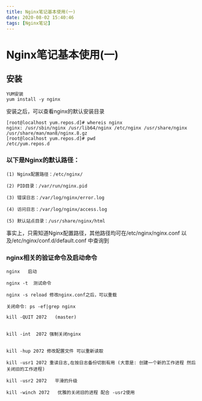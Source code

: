 ```yaml
---
title: Nginx笔记基本使用(一)
date: 2020-08-02 15:40:46
tags: [Nginx笔记]
---
```


# Nginx笔记基本使用(一)

## 安装
```
YUM安装
yum install -y nginx
```
安装之后，可以查看nginx的默认安装目录

```
[root@localhost yum.repos.d]# whereis nginx
nginx: /usr/sbin/nginx /usr/lib64/nginx /etc/nginx /usr/share/nginx /usr/share/man/man8/nginx.8.gz
[root@localhost yum.repos.d]# pwd
/etc/yum.repos.d

```
<!--more-->

### 以下是Nginx的默认路径：
```
(1) Nginx配置路径：/etc/nginx/

(2) PID目录：/var/run/nginx.pid

(3) 错误日志：/var/log/nginx/error.log

(4) 访问日志：/var/log/nginx/access.log

(5) 默认站点目录：/usr/share/nginx/html
```
事实上，只需知道Nginx配置路径，其他路径均可在/etc/nginx/nginx.conf 以及/etc/nginx/conf.d/default.conf 中查询到


### nginx相关的验证命令及启动命令
```
nginx   启动

nginx -t  测试命令

nginx -s reload 修改nginx.conf之后，可以重载

关闭命令: ps -ef|grep nginx

kill -QUIT 2072   (master)


kill -int  2072 强制关闭nginx


kill -hup 2072 修改配置文件 可以重新读取

kill -usr1 2072 重读日志,在按日志备份切割有用 (大意是: 创建一个新的工作进程 然后关闭旧的工作进程) 

kill -usr2 2072   平滑的升级

kill -winch 2072   优雅的关闭旧的进程 配合 -usr2使用

```